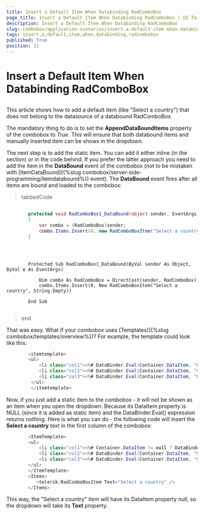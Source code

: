 ```yaml
---
title: Insert a Default Item When Databinding RadComboBox
page_title: Insert a Default Item When Databinding RadComboBox | UI for ASP.NET AJAX Documentation
description: Insert a Default Item When Databinding RadComboBox
slug: combobox/application-scenarios/insert-a-default-item-when-databinding-radcombobox
tags: insert,a,default,item,when,databinding,radcombobox
published: True
position: 11
---
```


# Insert a Default Item When Databinding RadComboBox



## 

This article shows how to add a default item (like "Select a country") that does not belong to the datasource of a databound RadComboBox.

The mandatory thing to do is to set the __AppendDataBoundItems__ property of the combobox to *True*. This will ensure that both databound items and manually inserted item can be shows in the dropdown.

The next step is to add the static item. You can add it either inline (in the <Items> </Items> section) or in the code behind. If you prefer the latter approach you need to add the item in the __DataBound__ event of the combobox (not to be mistaken with [ItemDataBound]({%slug combobox/server-side-programming/itemdatabound%}) event). The __DataBound__ event fires after all items are bound and loaded to the combobox:

>tabbedCode

````C#
	
	    protected void RadComboBox1_DataBound(object sender, EventArgs e) 
	    { 
	        var combo = (RadComboBox)sender; 
	        combo.Items.Insert(0, new RadComboBoxItem("Select a country", string.Empty)); 
	    }
	
````



````VB.NET
	
	
	    Protected Sub RadComboBox1_DataBound(ByVal sender As Object, ByVal e As EventArgs)
	
	        Dim combo As RadComboBox = DirectCast(sender, RadComboBox)
	        combo.Items.Insert(0, New RadComboBoxItem("Select a country", String.Empty))
	
	    End Sub
	
````


>end

That was easy. What if your combobox uses [Templates]({%slug combobox/templates/overview%})? For example, the template could look like this:

````C#
	    <itemtemplate> 
	    <ul>     
	        <li class="col1"><%# DataBinder.Eval(Container.DataItem, "CompanyName") %></li>     
	        <li class="col2"><%# DataBinder.Eval(Container.DataItem, "City") %></li>     
	        <li class="col3"><%# DataBinder.Eval(Container.DataItem, "ContactTitle") %></li>
	     </ul>
	     </itemtemplate>
````



Now, if you just add a static item to the combobox - it will not be shown as an item when you open the dropdown. Because its DataItem property is NULL (since it is added as static item) and the DataBinder.Eval() expression returns nothing. Here is what you can do - the following code will insert the __Select a country__ text in the first column of the combobox:

````C#
	    <ItemTemplate>
	    <ul>
	        <li class="col1"><%# Container.DataItem != null ? DataBinder.Eval(Container.DataItem, "CompanyName") : DataBinder.Eval(Container, "Text") %></li>
	        <li class="col2"><%# DataBinder.Eval(Container.DataItem, "City") %></li>
	        <li class="col3"><%# DataBinder.Eval(Container.DataItem, "ContactTitle") %></li>
	    </ul>
	    </ItemTemplate>
	    <Items>
	       <telerik:RadComboBoxItem Text="Select a country" />
	    </Items> 
````



This way, the "Select a country" item will have its DataItem property null, so the dropdown will take its __Text__ property.
